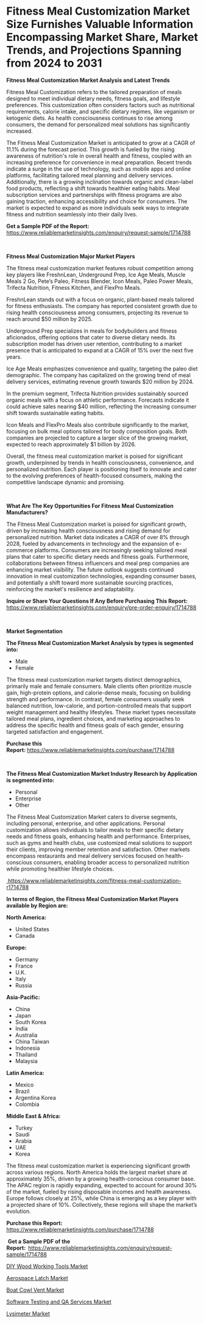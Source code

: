 <p><h1>Fitness Meal Customization Market Size Furnishes Valuable Information Encompassing Market Share, Market Trends, and Projections Spanning from 2024 to 2031</h1></p><p><strong>Fitness Meal Customization Market Analysis and Latest Trends</strong></p>
<p><p>Fitness Meal Customization refers to the tailored preparation of meals designed to meet individual dietary needs, fitness goals, and lifestyle preferences. This customization often considers factors such as nutritional requirements, calorie intake, and specific dietary regimes, like veganism or ketogenic diets. As health consciousness continues to rise among consumers, the demand for personalized meal solutions has significantly increased.</p><p>The Fitness Meal Customization Market is anticipated to grow at a CAGR of 11.1% during the forecast period. This growth is fueled by the rising awareness of nutrition's role in overall health and fitness, coupled with an increasing preference for convenience in meal preparation. Recent trends indicate a surge in the use of technology, such as mobile apps and online platforms, facilitating tailored meal planning and delivery services. Additionally, there is a growing inclination towards organic and clean-label food products, reflecting a shift towards healthier eating habits. Meal subscription services and partnerships with fitness programs are also gaining traction, enhancing accessibility and choice for consumers. The market is expected to expand as more individuals seek ways to integrate fitness and nutrition seamlessly into their daily lives.</p></p>
<p><strong>Get a Sample PDF of the Report:&nbsp;</strong> <a href="https://www.reliablemarketinsights.com/enquiry/request-sample/1714788?utm_campaign=1400&utm_medium=2&utm_source=Github&utm_content=ia&utm_term=22102024&utm_id=fitness-meal-customization">https://www.reliablemarketinsights.com/enquiry/request-sample/1714788</a></p>
<p>&nbsp;</p>
<p><strong>Fitness Meal Customization Major Market Players</strong></p>
<p><p>The fitness meal customization market features robust competition among key players like FreshnLean, Underground Prep, Ice Age Meals, Muscle Meals 2 Go, Pete’s Paleo, Fitness Blender, Icon Meals, Paleo Power Meals, Trifecta Nutrition, Fitness Kitchen, and FlexPro Meals. </p><p>FreshnLean stands out with a focus on organic, plant-based meals tailored for fitness enthusiasts. The company has reported consistent growth due to rising health consciousness among consumers, projecting its revenue to reach around $50 million by 2025. </p><p>Underground Prep specializes in meals for bodybuilders and fitness aficionados, offering options that cater to diverse dietary needs. Its subscription model has driven user retention, contributing to a market presence that is anticipated to expand at a CAGR of 15% over the next five years.</p><p>Ice Age Meals emphasizes convenience and quality, targeting the paleo diet demographic. The company has capitalized on the growing trend of meal delivery services, estimating revenue growth towards $20 million by 2024.</p><p>In the premium segment, Trifecta Nutrition provides sustainably sourced organic meals with a focus on athletic performance. Forecasts indicate it could achieve sales nearing $40 million, reflecting the increasing consumer shift towards sustainable eating habits.</p><p>Icon Meals and FlexPro Meals also contribute significantly to the market, focusing on bulk meal options tailored for body composition goals. Both companies are projected to capture a larger slice of the growing market, expected to reach approximately $1 billion by 2026.</p><p>Overall, the fitness meal customization market is poised for significant growth, underpinned by trends in health consciousness, convenience, and personalized nutrition. Each player is positioning itself to innovate and cater to the evolving preferences of health-focused consumers, making the competitive landscape dynamic and promising.</p></p>
<p>&nbsp;</p>
<p><strong>What Are The Key Opportunities For Fitness Meal Customization Manufacturers?</strong></p>
<p><p>The Fitness Meal Customization market is poised for significant growth, driven by increasing health consciousness and rising demand for personalized nutrition. Market data indicates a CAGR of over 8% through 2028, fueled by advancements in technology and the expansion of e-commerce platforms. Consumers are increasingly seeking tailored meal plans that cater to specific dietary needs and fitness goals. Furthermore, collaborations between fitness influencers and meal prep companies are enhancing market visibility. The future outlook suggests continued innovation in meal customization technologies, expanding consumer bases, and potentially a shift toward more sustainable sourcing practices, reinforcing the market's resilience and adaptability.</p></p>
<p><strong>Inquire or Share Your Questions If Any Before Purchasing This Report:</strong> <a href="https://www.reliablemarketinsights.com/enquiry/pre-order-enquiry/1714788?utm_campaign=1400&utm_medium=2&utm_source=Github&utm_content=ia&utm_term=22102024&utm_id=fitness-meal-customization">https://www.reliablemarketinsights.com/enquiry/pre-order-enquiry/1714788</a></p>
<p>&nbsp;</p>
<p><strong>Market Segmentation</strong></p>
<p><strong>The Fitness Meal Customization Market Analysis by types is segmented into:</strong></p>
<p><ul><li>Male</li><li>Female</li></ul></p>
<p><p>The fitness meal customization market targets distinct demographics, primarily male and female consumers. Male clients often prioritize muscle gain, high-protein options, and calorie-dense meals, focusing on building strength and performance. In contrast, female consumers usually seek balanced nutrition, low-calorie, and portion-controlled meals that support weight management and healthy lifestyles. These market types necessitate tailored meal plans, ingredient choices, and marketing approaches to address the specific health and fitness goals of each gender, ensuring targeted satisfaction and engagement.</p></p>
<p><strong>Purchase this Report:&nbsp;</strong><a href="https://www.reliablemarketinsights.com/purchase/1714788?utm_campaign=1400&utm_medium=2&utm_source=Github&utm_content=ia&utm_term=22102024&utm_id=fitness-meal-customization">https://www.reliablemarketinsights.com/purchase/1714788</a></p>
<p>&nbsp;</p>
<p><strong>The Fitness Meal Customization Market Industry Research by Application is segmented into:</strong></p>
<p><ul><li>Personal</li><li>Enterprise</li><li>Other</li></ul></p>
<p><p>The Fitness Meal Customization Market caters to diverse segments, including personal, enterprise, and other applications. Personal customization allows individuals to tailor meals to their specific dietary needs and fitness goals, enhancing health and performance. Enterprises, such as gyms and health clubs, use customized meal solutions to support their clients, improving member retention and satisfaction. Other markets encompass restaurants and meal delivery services focused on health-conscious consumers, enabling broader access to personalized nutrition while promoting healthier lifestyle choices.</p></p>
<p><a href="https://www.reliablemarketinsights.com/fitness-meal-customization-r1714788?utm_campaign=1400&utm_medium=2&utm_source=Github&utm_content=ia&utm_term=22102024&utm_id=fitness-meal-customization">&nbsp;https://www.reliablemarketinsights.com/fitness-meal-customization-r1714788</a></p>
<p><strong>In terms of Region, the Fitness Meal Customization Market Players available by Region are:</strong></p>
<p>
    <p> <strong> North America: </strong>
        <ul>
            <li>United States</li>
            <li>Canada</li>
        </ul>
        </p> 
    <p> <strong> Europe: </strong>
        <ul>
            <li>Germany</li>
            <li>France</li>
            <li>U.K.</li>
            <li>Italy</li>
            <li>Russia</li>
        </ul>
        </p> 
    <p> <strong> Asia-Pacific: </strong>
        <ul>
            <li>China</li>
            <li>Japan</li>
            <li>South Korea</li>
            <li>India</li>
            <li>Australia</li>
            <li>China Taiwan</li>
            <li>Indonesia</li>
            <li>Thailand</li>
            <li>Malaysia</li>
        </ul>
        </p> 
    <p> <strong> Latin America: </strong>
        <ul>
            <li>Mexico</li>
            <li>Brazil</li>
            <li>Argentina Korea</li>
            <li>Colombia</li>
        </ul>
        </p> 
    <p> <strong> Middle East & Africa: </strong>
        <ul>
            <li>Turkey</li>
            <li>Saudi</li>
            <li>Arabia</li>
            <li>UAE</li>
            <li>Korea</li>
        </ul>
    </p>
    </p>
<p><p>The fitness meal customization market is experiencing significant growth across various regions. North America holds the largest market share at approximately 35%, driven by a growing health-conscious consumer base. The APAC region is rapidly expanding, expected to account for around 30% of the market, fueled by rising disposable incomes and health awareness. Europe follows closely at 25%, while China is emerging as a key player with a projected share of 10%. Collectively, these regions will shape the market’s evolution.</p></p>
<p><strong>Purchase this Report: </strong><a href="https://www.reliablemarketinsights.com/purchase/1714788?utm_campaign=1400&utm_medium=2&utm_source=Github&utm_content=ia&utm_term=22102024&utm_id=fitness-meal-customization">https://www.reliablemarketinsights.com/purchase/1714788</a></p>
<p>&nbsp;<strong>Get a Sample PDF of the Report:&nbsp;&nbsp;</strong><a href="https://www.reliablemarketinsights.com/enquiry/request-sample/1714788?utm_campaign=1400&utm_medium=2&utm_source=Github&utm_content=ia&utm_term=22102024&utm_id=fitness-meal-customization">https://www.reliablemarketinsights.com/enquiry/request-sample/1714788</a></p>
<p><strong></strong></p>
<p><p><a href="https://www.linkedin.com/pulse/diy-wood-working-tools-market-revolution-size-share-emerging-qltvc?utm_campaign=1400&utm_medium=2&utm_source=Github&utm_content=ia&utm_term=22102024&utm_id=fitness-meal-customization">DIY Wood Working Tools Market</a></p><p><a href="https://www.linkedin.com/pulse/aerospace-latch-market-consolidation-impact-structure-2024-2031-zrwvc?utm_campaign=1400&utm_medium=2&utm_source=Github&utm_content=ia&utm_term=22102024&utm_id=fitness-meal-customization">Aerospace Latch Market</a></p><p><a href="https://www.linkedin.com/pulse/decoding-boat-cowl-vent-market-signals-growth-algorithms-2024-2031-qjt0c?utm_campaign=1400&utm_medium=2&utm_source=Github&utm_content=ia&utm_term=22102024&utm_id=fitness-meal-customization">Boat Cowl Vent Market</a></p><p><a href="https://www.linkedin.com/pulse/software-testing-qa-services-momentum-charting-79-cagr-path-vhncc?utm_campaign=1400&utm_medium=2&utm_source=Github&utm_content=ia&utm_term=22102024&utm_id=fitness-meal-customization">Software Testing and QA Services Market</a></p><p><a href="https://www.linkedin.com/pulse/evaluating-lysimeter-market-trends-growth-opportunities-region-i9lfc?utm_campaign=1400&utm_medium=2&utm_source=Github&utm_content=ia&utm_term=22102024&utm_id=fitness-meal-customization">Lysimeter Market</a></p></p>